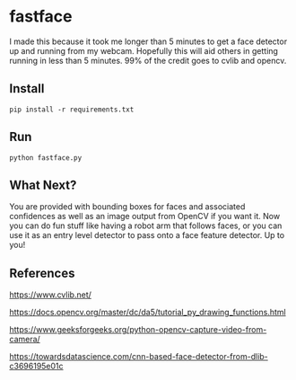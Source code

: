 # fastface

I made this because it took me longer than 5 minutes to get a face detector up and running from my webcam. Hopefully this will aid others in getting running in less than 5 minutes. 99% of the credit goes to cvlib and opencv.

## Install

`pip install -r requirements.txt`

## Run

`python fastface.py`

## What Next?

You are provided with bounding boxes for faces and associated confidences as well as an image output from OpenCV if you want it. Now you can do fun stuff like having a robot arm that follows faces, or you can use it as an entry level detector to pass onto a face feature detector. Up to you!

## References

https://www.cvlib.net/

https://docs.opencv.org/master/dc/da5/tutorial_py_drawing_functions.html

https://www.geeksforgeeks.org/python-opencv-capture-video-from-camera/

https://towardsdatascience.com/cnn-based-face-detector-from-dlib-c3696195e01c



